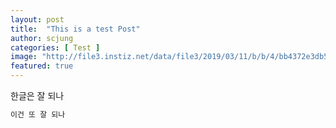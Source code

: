 ```yaml
---
layout: post
title:  "This is a test Post"
author: scjung
categories: [ Test ]
image: "http://file3.instiz.net/data/file3/2019/03/11/b/b/4/bb4372e3db55aa4897a1f6998cf015e4.jpg"
featured: true
---
```


한글은 잘 되나

``` python
이건 또 잘 되나
```